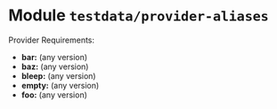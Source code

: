 
# Module `testdata/provider-aliases`

Provider Requirements:
* **bar:** (any version)
* **baz:** (any version)
* **bleep:** (any version)
* **empty:** (any version)
* **foo:** (any version)

